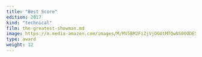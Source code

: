 ```yaml
---
title: "Best Score"
edition: 2017
kind: "technical"
film: the-greatest-showman.md
image: https://m.media-amazon.com/images/M/MV5BM2FiZjVjOGUtMTQwNS00ODE5LTg0YmItZTJmZTJkMDM2ODQyXkEyXkFqcGc@._V1_FMjpg_UX980_.jpg
type: award
weight: 12
---
```


